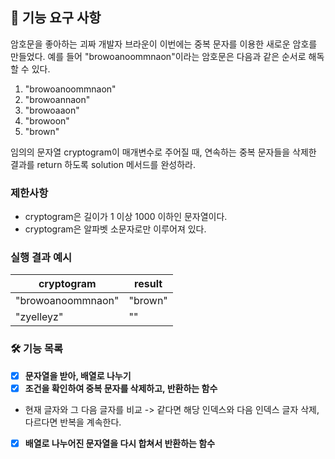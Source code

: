 ## 🚀 기능 요구 사항

암호문을 좋아하는 괴짜 개발자 브라운이 이번에는 중복 문자를 이용한 새로운 암호를 만들었다. 예를 들어 "browoanoommnaon"이라는 암호문은 다음과 같은 순서로 해독할 수 있다.

1. "browoanoommnaon"
2. "browoannaon"
3. "browoaaon"
4. "browoon"
5. "brown"

임의의 문자열 cryptogram이 매개변수로 주어질 때, 연속하는 중복 문자들을 삭제한 결과를 return 하도록 solution 메서드를 완성하라.

### 제한사항

- cryptogram은 길이가 1 이상 1000 이하인 문자열이다.
- cryptogram은 알파벳 소문자로만 이루어져 있다.

### 실행 결과 예시

| cryptogram        | result  |
| ----------------- | ------- |
| "browoanoommnaon" | "brown" |
| "zyelleyz"        | ""      |

### 🛠 기능 목록

* [x] **문자열을 받아, 배열로 나누기**  
* [x] **조건을 확인하여 중복 문자를 삭제하고, 반환하는 함수**
 * 현재 글자와 그 다음 글자를 비교 -> 같다면 해당 인덱스와 다음 인덱스 글자 삭제,  
 다르다면 반복을 계속한다.  
* [x] **배열로 나누어진 문자열을 다시 합쳐서 반환하는 함수**